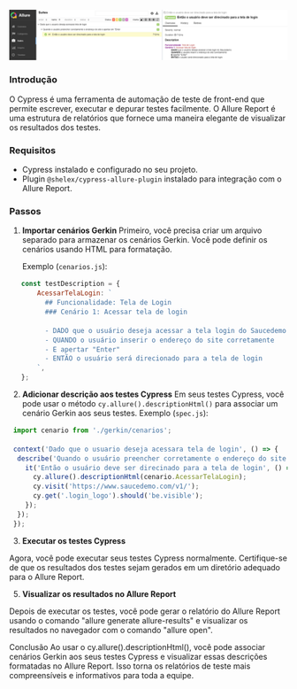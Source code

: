 

![alt text](cypress/fixtures/Allure.png)

### Introdução
O Cypress é uma ferramenta de automação de teste de front-end que permite escrever, executar e depurar testes facilmente. O Allure Report é uma estrutura de relatórios que fornece uma maneira elegante de visualizar os resultados dos testes.

### Requisitos
- Cypress instalado e configurado no seu projeto.
- Plugin `@shelex/cypress-allure-plugin` instalado para integração com o Allure Report.

### Passos

1. **Importar cenários Gerkin**
 Primeiro, você precisa criar um arquivo separado para armazenar os cenários Gerkin. Você pode definir os cenários usando HTML para formatação.
   
   Exemplo (`cenarios.js`):
```javascript
   const testDescription = {
       AcessarTelaLogin: `
         ## Funcionalidade: Tela de Login
         ### Cenário 1: Acessar tela de login
         
         - DADO que o usuário deseja acessar a tela login do Saucedemo
         - QUANDO o usuário inserir o endereço do site corretamente
         - E apertar "Enter"
         - ENTÃO o usuário será direcionado para a tela de login
       `,
   };
```

2. **Adicionar descrição aos testes Cypress**
 Em seus testes Cypress, você pode usar o método `cy.allure().descriptionHtml()` para associar um cenário Gerkin aos seus testes.
 Exemplo (`spec.js`):
```javascript
 import cenario from './gerkin/cenarios';

 context('Dado que o usuario deseja acessara tela de login', () => { 
  describe('Quando o usuário preencher corretamente o endereço do site e apertar em "Enter"', () => {
    it('Então o usuário deve ser direcinado para a tela de login', () => {
      cy.allure().descriptionHtml(cenario.AcessarTelaLogin);
      cy.visit('https://www.saucedemo.com/v1/');
      cy.get('.login_logo').should('be.visible');
    });
  });
 });
```
3. **Executar os testes Cypress**

Agora, você pode executar seus testes Cypress normalmente. Certifique-se de que os resultados dos testes sejam gerados em um diretório adequado para o Allure Report.

5. **Visualizar os resultados no Allure Report**
   
 Depois de executar os testes, você pode gerar o relatório do Allure Report usando o comando "allure generate allure-results" e visualizar os resultados no navegador com o comando "allure open".

 Conclusão
Ao usar o cy.allure().descriptionHtml(), você pode associar cenários Gerkin aos seus testes Cypress e visualizar essas descrições formatadas no Allure Report. Isso torna os relatórios de teste mais compreensíveis e informativos para toda a equipe.
